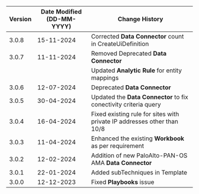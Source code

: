 | **Version** | **Date Modified (DD-MM-YYYY)** | **Change History**                                                 |
|-------------|--------------------------------|--------------------------------------------------------------------|
| 3.0.8       | 15-11-2024                     |   Corrected **Data Connector** count in CreateUiDefinition         |
| 3.0.7 	  | 11-11-2024 					   |   Removed Deprecated **Data Connector**                            |
|             |                                |   Updated **Analytic Rule** for entity mappings                    |
| 3.0.6 	  | 12-07-2024 					   |   Deprecated **Data Connector** 									|
| 3.0.5       | 30-04-2024                     |   Updated the **Data Connector** to fix conectivity criteria query |
| 3.0.4       | 16-04-2024                     |   Fixed existing rule for sites with private IP addresses other than 10/8 |
| 3.0.3       | 11-04-2024                     |   Enhanced the existing **Workbook** as per requirement            |
| 3.0.2       | 12-02-2024                     |   Addition of new PaloAlto-PAN-OS AMA **Data Connector**           |
| 3.0.1       | 22-01-2024                     |   Added subTechniques in Template                                  |
| 3.0.0       | 12-12-2023                     |   Fixed **Playbooks** issue                                        |